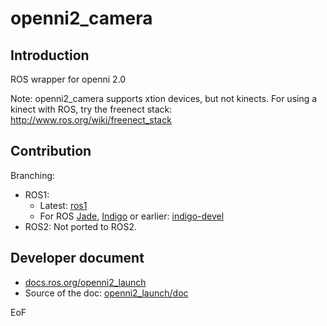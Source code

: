 # openni2_camera

## Introduction
ROS wrapper for openni 2.0

Note: openni2_camera supports xtion devices, but not kinects. For using a kinect with ROS, try the freenect stack: http://www.ros.org/wiki/freenect_stack

## Contribution

Branching:
- ROS1:
   - Latest: [ros1](https://github.com/ros-drivers/openni2_camera/tree/ros1)
   - For ROS [Jade](http://wiki.ros.org/jade), [Indigo](http://wiki.ros.org/indigo) or earlier: [indigo-devel](https://github.com/ros-drivers/openni2_camera/tree/indigo-devel)
- ROS2: Not ported to ROS2.

## Developer document
   - [docs.ros.org/openni2_launch](http://docs.ros.org/en/melodic/api/openni2_launch/html/)
   - Source of the doc: [openni2_launch/doc](./openni2_launch/doc/)

EoF